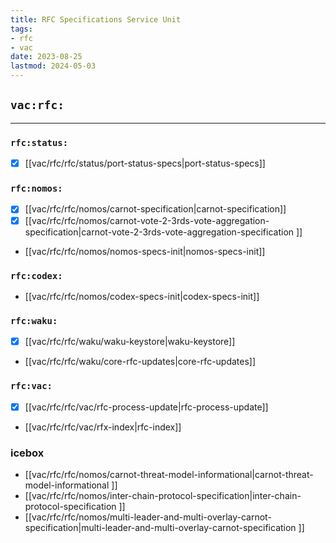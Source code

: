 ```yaml
---
title: RFC Specifications Service Unit
tags:
- rfc
- vac
date: 2023-08-25
lastmod: 2024-05-03
---
```


## `vac:rfc:`

---

### `rfc:status:`

* [x] [[vac/rfc/rfc/status/port-status-specs|port-status-specs]]

### `rfc:nomos:`

* [x] [[vac/rfc/rfc/nomos/carnot-specification|carnot-specification]]
* [x] [[vac/rfc/rfc/nomos/carnot-vote-2-3rds-vote-aggregation-specification|carnot-vote-2-3rds-vote-aggregation-specification ]]
* [[vac/rfc/rfc/nomos/nomos-specs-init|nomos-specs-init]]

### `rfc:codex:`
* [[vac/rfc/rfc/nomos/codex-specs-init|codex-specs-init]]

### `rfc:waku:`

* [x] [[vac/rfc/rfc/waku/waku-keystore|waku-keystore]]
* [[vac/rfc/rfc/waku/core-rfc-updates|core-rfc-updates]]

### `rfc:vac:`

* [x] [[vac/rfc/rfc/vac/rfc-process-update|rfc-process-update]]
* [[vac/rfc/rfc/vac/rfx-index|rfc-index]]

### icebox

* [[vac/rfc/rfc/nomos/carnot-threat-model-informational|carnot-threat-model-informational ]]
* [[vac/rfc/rfc/nomos/inter-chain-protocol-specification|inter-chain-protocol-specification ]]
* [[vac/rfc/rfc/nomos/multi-leader-and-multi-overlay-carnot-specification|multi-leader-and-multi-overlay-carnot-specification ]]

